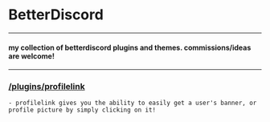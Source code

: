 # BetterDiscord
---
#### my collection of betterdiscord plugins and themes. commissions/ideas are welcome!
---

### [/plugins/profilelink](https://github.com/ConnorDoesDev/BetterDiscordPlugins/tree/dev/plugins/profilelink/)
    - profilelink gives you the ability to easily get a user's banner, or profile picture by simply clicking on it!